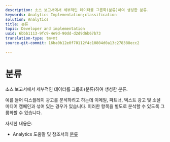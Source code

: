 ```yaml
---
description: 소스 보고서에서 세부적인 데이터를 그룹화(분류)하여 생성한 분류.
keywords: Analytics Implementation;classification
solution: Analytics
title: 분류
topic: Developer and implementation
uuid: 6bbb1113-9fc9-4e9d-90dd-d2d9d6b67b73
translation-type: tm+mt
source-git-commit: 16ba0b12e0f70112f4c10804d0a13c278388ecc2

---
```



# 분류

소스 보고서에서 세부적인 데이터를 그룹화(분류)하여 생성한 분류.

예를 들어 디스플레이 광고를 분석하려고 하는데 이메일, 파트너, 텍스트 광고 및 소셜 미디어 캠페인과 섞여 있는 경우가 있습니다. 이러한 항목을 별도로 분석할 수 있도록 그룹화할 수 있습니다.

자세한 내용은:

* Analytics 도움말 및 참조서의 [분류](https://marketing.adobe.com/resources/help/en_US/reference/classifications.html)

